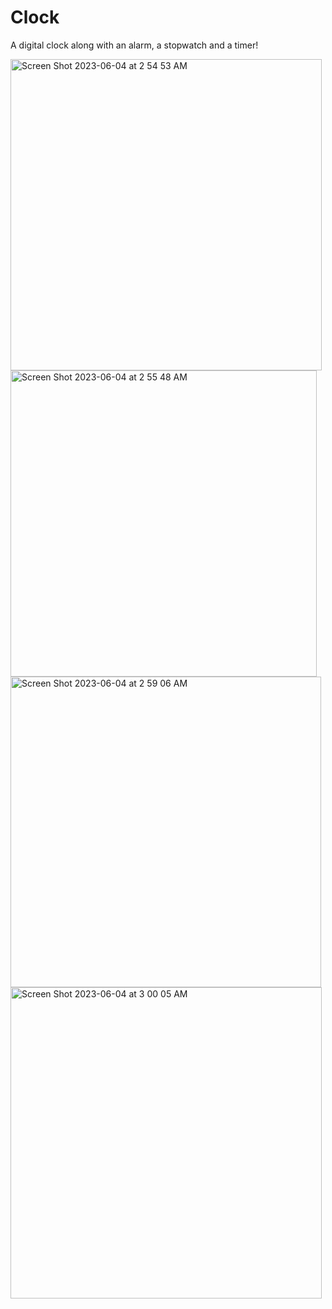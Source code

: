 # Clock
A digital clock along with an alarm, a stopwatch and a timer!

<img width="498" alt="Screen Shot 2023-06-04 at 2 54 53 AM" src="https://github.com/ApurvaDharam/Clock/assets/113823534/2cb4e5e8-edaf-4c91-bf5c-3a510e54304b">
<img width="490" alt="Screen Shot 2023-06-04 at 2 55 48 AM" src="https://github.com/ApurvaDharam/Clock/assets/113823534/f1ca0983-102c-4486-8c7f-a531b53125e8">
<img width="497" alt="Screen Shot 2023-06-04 at 2 59 06 AM" src="https://github.com/ApurvaDharam/Clock/assets/113823534/e532443a-13eb-4c6d-a786-64d1f3044f8b">
<img width="498" alt="Screen Shot 2023-06-04 at 3 00 05 AM" src="https://github.com/ApurvaDharam/Clock/assets/113823534/c3a75e20-b475-4752-a755-b23750274f83">

